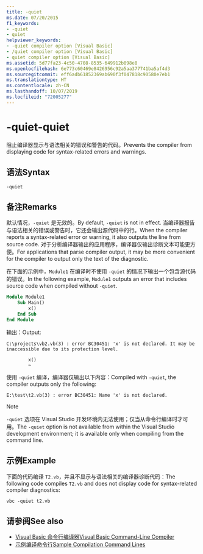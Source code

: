 ```yaml
---
title: -quiet
ms.date: 07/20/2015
f1_keywords:
- -quiet
- quiet
helpviewer_keywords:
- -quiet compiler option [Visual Basic]
- /quiet compiler option [Visual Basic]
- quiet compiler option [Visual Basic]
ms.assetid: 5d77fa23-4c50-4708-8535-649912b098e8
ms.openlocfilehash: 6e773c60469e8426956c92a5aa377741ba5af4d3
ms.sourcegitcommit: eff6adb61852369ab690f3f047818c90580e7eb1
ms.translationtype: HT
ms.contentlocale: zh-CN
ms.lasthandoff: 10/07/2019
ms.locfileid: "72005277"
---
```

# <a name="-quiet"></a><span data-ttu-id="1fae3-102">-quiet</span><span class="sxs-lookup"><span data-stu-id="1fae3-102">-quiet</span></span>

<span data-ttu-id="1fae3-103">阻止编译器显示与语法相关的错误和警告的代码。</span><span class="sxs-lookup"><span data-stu-id="1fae3-103">Prevents the compiler from displaying code for syntax-related errors and warnings.</span></span>

## <a name="syntax"></a><span data-ttu-id="1fae3-104">语法</span><span class="sxs-lookup"><span data-stu-id="1fae3-104">Syntax</span></span>

```console
-quiet
```

## <a name="remarks"></a><span data-ttu-id="1fae3-105">备注</span><span class="sxs-lookup"><span data-stu-id="1fae3-105">Remarks</span></span>

<span data-ttu-id="1fae3-106">默认情况，`-quiet` 是无效的。</span><span class="sxs-lookup"><span data-stu-id="1fae3-106">By default, `-quiet` is not in effect.</span></span> <span data-ttu-id="1fae3-107">当编译器报告与语法相关的错误或警告时，它还会输出源代码中的行。</span><span class="sxs-lookup"><span data-stu-id="1fae3-107">When the compiler reports a syntax-related error or warning, it also outputs the line from source code.</span></span> <span data-ttu-id="1fae3-108">对于分析编译器输出的应用程序，编译器仅输出诊断文本可能更方便。</span><span class="sxs-lookup"><span data-stu-id="1fae3-108">For applications that parse compiler output, it may be more convenient for the compiler to output only the text of the diagnostic.</span></span>

<span data-ttu-id="1fae3-109">在下面的示例中，`Module1` 在编译时不使用 `-quiet` 的情况下输出一个包含源代码的错误。</span><span class="sxs-lookup"><span data-stu-id="1fae3-109">In the following example, `Module1` outputs an error that includes source code when compiled without `-quiet`.</span></span>

```vb
Module Module1
    Sub Main()
        x()
    End Sub
End Module
```

<span data-ttu-id="1fae3-110">输出：</span><span class="sxs-lookup"><span data-stu-id="1fae3-110">Output:</span></span>

```console
C:\projects\vb2.vb(3) : error BC30451: 'x' is not declared. It may be inaccessible due to its protection level.

        x()
        ~
```

<span data-ttu-id="1fae3-111">使用 `-quiet` 编译，编译器仅输出以下内容：</span><span class="sxs-lookup"><span data-stu-id="1fae3-111">Compiled with `-quiet`, the compiler outputs only the following:</span></span>

```console
E:\test\t2.vb(3) : error BC30451: Name 'x' is not declared.
```

> [!NOTE]
> <span data-ttu-id="1fae3-112">`-quiet` 选项在 Visual Studio 开发环境内无法使用；仅当从命令行编译时才可用。</span><span class="sxs-lookup"><span data-stu-id="1fae3-112">The `-quiet` option is not available from within the Visual Studio development environment; it is available only when compiling from the command line.</span></span>

## <a name="example"></a><span data-ttu-id="1fae3-113">示例</span><span class="sxs-lookup"><span data-stu-id="1fae3-113">Example</span></span>

<span data-ttu-id="1fae3-114">下面的代码编译 `T2.vb`，并且不显示与语法相关的编译器诊断代码：</span><span class="sxs-lookup"><span data-stu-id="1fae3-114">The following code compiles `T2.vb` and does not display code for syntax-related compiler diagnostics:</span></span>

```console
vbc -quiet t2.vb
```

## <a name="see-also"></a><span data-ttu-id="1fae3-115">请参阅</span><span class="sxs-lookup"><span data-stu-id="1fae3-115">See also</span></span>

- [<span data-ttu-id="1fae3-116">Visual Basic 命令行编译器</span><span class="sxs-lookup"><span data-stu-id="1fae3-116">Visual Basic Command-Line Compiler</span></span>](../../../visual-basic/reference/command-line-compiler/index.md)
- [<span data-ttu-id="1fae3-117">示例编译命令行</span><span class="sxs-lookup"><span data-stu-id="1fae3-117">Sample Compilation Command Lines</span></span>](../../../visual-basic/reference/command-line-compiler/sample-compilation-command-lines.md)
